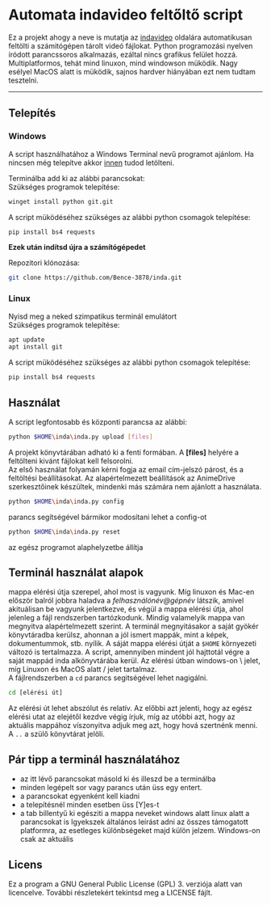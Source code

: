 # Automata indavideo feltőltő script
Ez a projekt ahogy a neve is mutatja az [indavideo](https://indavideo.hu/) oldalára automatikusan feltölti a számitógépen tárolt 
videó fájlokat. Python programozási nyelven íródott parancssoros alkalmazás, ezáltal nincs grafikus felület hozzá. 
Multiplatformos, tehát mind linuxon, mind windowson müködik. Nagy esélyel MacOS alatt is müködik, sajnos hardver 
hiányában ezt nem tudtam tesztelni.

---

## Telepítés
### Windows
A script használhatához a Windows Terminal nevű programot ajánlom. Ha nincsen még telepítve akkor 
[innen](https://apps.microsoft.com/detail/9N0DX20HK701?hl=neutral&gl=HU&ocid=pdpshare) tudod letölteni.

Terminálba add ki az alábbi parancsokat:\
Szükséges programok telepítése:
```bash
winget install python git.git
```
A script müködéséhez szükséges az alábbi python csomagok telepítése:
```bash
pip install bs4 requests
```
**Ezek után indítsd újra a számítógépedet**

Repozitori klónozása:
```bash
git clone https://github.com/Bence-3878/inda.git
```

### Linux
Nyisd meg a neked szimpatikus terminál emulátort\
Szükséges programok telepítése:
```bash
apt update
apt install git
```
A script müködéséhez szükséges az alábbi python csomagok telepítése:
```bash
pip install bs4 requests
```
## Használat

A script legfontosabb és központi parancsa az alábbi:
```bash
python $HOME\inda\inda.py upload [files]
```
A projekt könyvtárában adható ki a fenti formában. A **[files]** helyére a feltölteni kivánt fájlokat kell felsorolni.\
Az első használat folyamán kérni fogja az email cím-jelszó párost, és a feltöltési beállításokat. Az alapértelmezett beállítások 
az AnimeDrive szerkesztőinek készültek, mindenki más számára nem ajánlott a használata.

```bash
python $HOME\inda\inda.py config 
```

parancs segítségével bármikor modosítani lehet a config-ot

```bash
python $HOME\inda\inda.py reset
```
az egész programot alaphelyzetbe állítja


## Terminál használat alapok
mappa elérési útja szerepel, ahol most is vagyunk. Míg linuxon és Mac-en először balról jobbra haladva a _felhasználónév@gépnév_ látszik,
  amivel akituálisan be vagyunk jelentkezve, és végül a mappa elérési útja, ahol jelenleg a fájl rendszerben tartózkodunk.
  Mindig valamelyik mappa van megnyitva alapértelmezett szerint. A terminál megnyitásakor a saját gyökér könyvtáradba kerülsz, ahonnan a jól 
  ismert mappák, mint a képek, dokumentummok, stb. nyílik. A sáját mappa elérési útját a `$HOME` környezeti változó is tertalmazza. 
  A script, amennyiben mindent jól hajttotál végre a saját mappád inda alkönyvtárába 
  kerül. Az elérési útban windows-on \\ jelet, míg Linuxon és MacOS alatt / jelet tartalmaz.\
  A fájlrendszerben a `cd` parancs segitségével lehet nagigálni. 
```bash
cd [elérési út]
```
  Az elérési út lehet abszólut és relatív. Az 
  előbbi azt jelenti, hogy az egész elérési utat az elejétől kezdve végig írjuk, míg az utóbbi azt, hogy az aktuális mappához víszonyitva adjuk 
  meg azt, hogy hová szertnénk menni. A `..` a szülő könyvtárat jelöli. 

## Pár tipp a terminál használatához
- az itt lévő parancsokat másold ki és illeszd be a terminálba
- minden legépelt sor vagy parancs után üss egy entert.
- a parancsokat egyenként kell kiadni
- a telepítésnél minden esetben üss [Y]es-t
- a tab billentyű ki egésziti a mappa neveket windows alatt linux alatt a parancsokat is
  Igyekszek általános leírást adni az összes támogatott platformra, az esetleges különbségeket majd külön jelzem. Windows-on csak az aktuális
## Licens
  Ez a program a GNU General Public License (GPL) 3. verziója alatt van licencelve.
További részletekért tekintsd meg a LICENSE fájlt.
